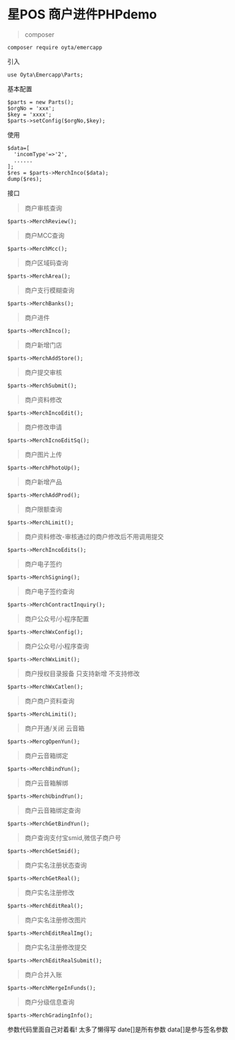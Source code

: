 # 星POS 商户进件PHPdemo

> composer
~~~
composer require oyta/emercapp
~~~

引入
~~~
use Oyta\Emercapp\Parts;
~~~

基本配置
~~~
$parts = new Parts();
$orgNo = 'xxx';
$key = 'xxxx';
$parts->setConfig($orgNo,$key);
~~~

使用
~~~
$data=[
  'incomType'=>'2',
  ......
];
$res = $parts->MerchInco($data);
dump($res);
~~~

接口
> 商户审核查询
~~~
$parts->MerchReview();
~~~
> 商户MCC查询
~~~
$parts->MerchMcc();
~~~
> 商户区域码查询
~~~
$parts->MerchArea();
~~~
> 商户支行模糊查询
~~~
$parts->MerchBanks();
~~~
> 商户进件
~~~
$parts->MerchInco();
~~~
> 商户新增门店
~~~
$parts->MerchAddStore();
~~~
> 商户提交审核
~~~
$parts->MerchSubmit();
~~~
> 商户资料修改
~~~
$parts->MerchIncoEdit();
~~~
> 商户修改申请
~~~
$parts->MerchIcnoEditSq();
~~~
> 商户图片上传
~~~
$parts->MerchPhotoUp();
~~~
> 商户新增产品
~~~
$parts->MerchAddProd();
~~~
> 商户限额查询
~~~
$parts->MerchLimit();
~~~
> 商户资料修改-审核通过的商户修改后不用调用提交
~~~
$parts->MerchIncoEdits();
~~~
> 商户电子签约
~~~
$parts->MerchSigning();
~~~
> 商户电子签约查询
~~~
$parts->MerchContractInquiry();
~~~
> 商户公众号/小程序配置
~~~
$parts->MerchWxConfig();
~~~
> 商户公众号/小程序查询
~~~
$parts->MerchWxLimit();
~~~
> 商户授权目录报备 只支持新增 不支持修改
~~~
$parts->MerchWxCatlen();
~~~
> 商户商户资料查询
~~~
$parts->MerchLimiti();
~~~
> 商户开通/关闭 云音箱
~~~
$parts->MercgOpenYun();
~~~
> 商户云音箱绑定
~~~
$parts->MerchBindYun();
~~~
> 商户云音箱解绑
~~~
$parts->MerchUbindYun();
~~~
> 商户云音箱绑定查询
~~~
$parts->MerchGetBindYun();
~~~
> 商户查询支付宝smid,微信子商户号
~~~
$parts->MerchGetSmid();
~~~
> 商户实名注册状态查询
~~~
$parts->MerchGetReal();
~~~
> 商户实名注册修改
~~~
$parts->MerchEditReal();
~~~
> 商户实名注册修改图片
~~~
$parts->MerchEditRealImg();
~~~
> 商户实名注册修改提交
~~~
$parts->MerchEditRealSubmit();
~~~
> 商户合并入账
~~~
$parts->MerchMergeInFunds();
~~~
> 商户分级信息查询
~~~
$parts->MerchGradingInfo();
~~~
参数代码里面自己对着看! 太多了懒得写  date[]是所有参数  data[]是参与签名参数
